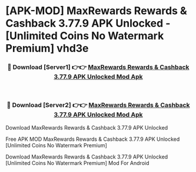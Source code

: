 # [APK-MOD] MaxRewards  Rewards & Cashback 3.77.9 APK Unlocked - [Unlimited Coins No Watermark Premium] vhd3e



<div align="center">
<h3>🔴 Download [Server1] 👉👉 <a href="https://momento.my/?title=MaxRewards__Rewards_&_Cashback_3.77.9_APK_Unlocked">MaxRewards  Rewards & Cashback 3.77.9 APK Unlocked Mod Apk</a></h3><br>

<h3>🔴 Download [Server2] 👉👉 <a href="https://momento.my/?title=MaxRewards__Rewards_&_Cashback_3.77.9_APK_Unlocked">MaxRewards  Rewards & Cashback 3.77.9 APK Unlocked Mod Apk</a></h3>
</div>



Download MaxRewards  Rewards & Cashback 3.77.9 APK Unlocked 

Free APK MOD MaxRewards  Rewards & Cashback 3.77.9 APK Unlocked [Unlimited Coins No Watermark Premium]

Download MaxRewards  Rewards & Cashback 3.77.9 APK Unlocked [Unlimited Coins No Watermark Premium] Mod For Android
